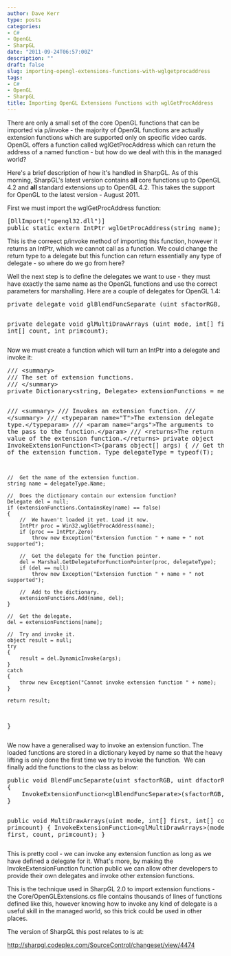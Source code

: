 ```yaml
---
author: Dave Kerr
type: posts
categories:
- C#
- OpenGL
- SharpGL
date: "2011-09-24T06:57:00Z"
description: ""
draft: false
slug: importing-opengl-extensions-functions-with-wglgetprocaddress
tags:
- C#
- OpenGL
- SharpGL
title: Importing OpenGL Extensions Functions with wglGetProcAddress
---
```



<p>There are only a small set of the core OpenGL functions that can be imported via p/invoke - the majority of OpenGL functions are actually extension functions which are supported only on specific video cards. OpenGL offers a function called&nbsp;wglGetProcAddress which can return the address of a named function - but how do we deal with this in the managed world?</p>
<p>Here's a brief description of how it's handled in SharpGL. As of this morning, SharpGL's latest version contains <strong>all </strong>core functions up to OpenGL 4.2 and <strong>all </strong>standard extensions up to OpenGL 4.2. This takes the support for OpenGL to the latest version - August 2011.</p>
<p>First we must import the wglGetProcAddress function:</p>
<pre class="brush: c-sharp;">[DllImport("opengl32.dll")]
public static extern IntPtr wglGetProcAddress(string name);</pre>
<p>This is the correect p/invoke method of importing this function, however it returns an IntPtr, which we cannot call as a function. We could change the return type to a delegate but this function can return essentially any type of delegate - so where do we go from here?</p>
<p>Well the next step is to define the delegates we want to use - they must have exactly the same name as the OpenGL functions and use the correct parameters for marshalling. Here are a couple of delegates for OpenGL 1.4:</p>
<pre class="brush: c-sharp;">private delegate void glBlendFuncSeparate (uint sfactorRGB, uint dfactorRGB, uint sfactorAlpha, uint dfactorAlpha);

private delegate void glMultiDrawArrays (uint mode, int[] first, int[] count, int primcount);</pre>
<p>Now we must create a function which will turn an IntPtr into a delegate and invoke it:</p>
<pre class="brush: c-sharp;">/// &lt;summary&gt;
/// The set of extension functions.
/// &lt;/summary&gt;
private Dictionary&lt;string, Delegate&gt; extensionFunctions = new Dictionary&lt;string, Delegate&gt;();

/// &lt;summary&gt;
/// Invokes an extension function.
/// &lt;/summary&gt;
/// &lt;typeparam name="T"&gt;The extension delegate type.&lt;/typeparam&gt;
/// &lt;param name="args"&gt;The arguments to the pass to the function.&lt;/param&gt;
/// &lt;returns&gt;The return value of the extension function.&lt;/returns&gt;
private object InvokeExtensionFunction&lt;T&gt;(params object[] args)
{
    //  Get the type of the extension function.
    Type delegateType = typeof(T);

    //  Get the name of the extension function.
    string name = delegateType.Name;

    //  Does the dictionary contain our extension function?
    Delegate del = null;
    if (extensionFunctions.ContainsKey(name) == false)
    {
        //  We haven't loaded it yet. Load it now.
        IntPtr proc = Win32.wglGetProcAddress(name);
        if (proc == IntPtr.Zero)
            throw new Exception("Extension function " + name + " not supported");

        //  Get the delegate for the function pointer.
        del = Marshal.GetDelegateForFunctionPointer(proc, delegateType);
        if (del == null)
            throw new Exception("Extension function " + name + " not supported");

        //  Add to the dictionary.
        extensionFunctions.Add(name, del);
    }

    //  Get the delegate.
    del = extensionFunctions[name];

    //  Try and invoke it.
    object result = null;
    try
    {
        result = del.DynamicInvoke(args);
    }
    catch
    {
        throw new Exception("Cannot invoke extension function " + name);
    }

    return result;
}</pre>
<p>We now have a generalised way to invoke an extension function. The loaded functions are stored in a dictionary keyed by name so that the heavy lifting is only done the first time we try to invoke the function. &nbsp;We can finally add the functions to the class as below:</p>
<pre class="brush: c-sharp;">public void BlendFuncSeparate(uint sfactorRGB, uint dfactorRGB, uint sfactorAlpha, uint dfactorAlpha)
{
    InvokeExtensionFunction&lt;glBlendFuncSeparate&gt;(sfactorRGB, dfactorRGB, sfactorAlpha, dfactorAlpha);
}

public void MultiDrawArrays(uint mode, int[] first, int[] count, int primcount)
{
    InvokeExtensionFunction&lt;glMultiDrawArrays&gt;(mode, first, count, primcount);
}</pre>
<p>This is pretty cool - we can invoke any extension function as long as we have defined a delegate for it. What's more, by making the InvokeExtensionFunction function public we can allow other developers to provide their own delegates and invoke other extension functions.</p>
<p>This is the technique used in SharpGL 2.0 to import extension functions - the Core/OpenGLExtensions.cs file contains thousands of lines of functions defined like this, however knowing how to invoke any kind of delegate is a useful skill in the managed world, so this trick could be used in other places.</p>
<p>The version of SharpGL this post relates to is at:</p>
<p><a href="http://sharpgl.codeplex.com/SourceControl/changeset/view/4474">http://sharpgl.codeplex.com/SourceControl/changeset/view/4474</a></p>

